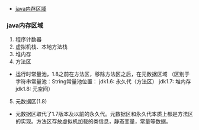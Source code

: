
<!-- vim-markdown-toc GFM -->

* [java内存区域](#java内存区域)

<!-- vim-markdown-toc -->
### java内存区域
1. 程序计数器
2. 虚拟机栈、本地方法栈
3. 堆内存
4. 方法区
 + 运行时常量池，1.8之前在方法区，移除方法区之后，在元数据区域
                （区别于字符串常量池：String常量池位置：
				jdk1.6: 永久代（方法区）
				jdk1.7: 堆内存
				jdk1.8: 元空间）
 
5. 元数据区(1.8)
 + 元数据区取代了1.7版本及以前的永久代。元数据区和永久代本质上都是方法区的实现。方法区存放虚拟机加载的类信息，静态变量，常量等数据。
